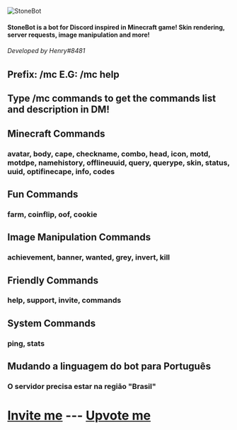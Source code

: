 <p><img src="https://cdn.discordapp.com/attachments/463388004824776725/463903928007000074/name.png" alt="StoneBot" /></p>

<h4 id="stonebotisabotfordiscordinspiredinminecraftgameskinrenderingserverrequestsimagemanipulationandmore">StoneBot is a bot for Discord inspired in Minecraft game! Skin rendering, server requests, image manipulation and more!</h4>

<h6 id="developedbyhenry8481">Developed by Henry#8481</h6>

<h2 id="prefixmcegmchelp">Prefix: /mc E.G: /mc help</h2>

<h2 id="typemccommandstogetthecommandslistanddescriptionindm">Type /mc commands to get the commands list and description in DM!</h2>

<h2 id="minecraftcommands">Minecraft Commands</h2>

<h3 id="avatarbodycapechecknamecomboheadiconmotdmotdpenamehistoryofflineuuidqueryquerypeskinstatusuuidoptifinecape">avatar, body, cape, checkname, combo, head, icon, motd, motdpe, namehistory, offlineuuid, query, querype, skin, status, uuid, optifinecape, info, codes</h3>

<h2 id="funcommands">Fun Commands</h2>

<h3 id="farmcoinflipoof">farm, coinflip, oof, cookie</h3>

<h2 id="imagemanipulationcommands">Image Manipulation Commands</h2>

<h3 id="achievementbannerwantedgreyinvertkill">achievement, banner, wanted, grey, invert, kill</h3>

<h2 id="friendlycommands">Friendly Commands</h2>

<h3 id="helpsupportinvitecommands">help, support, invite, commands</h3>

<h2 id="systemcommands">System Commands</h2>

<h3 id="pingstats">ping, stats</h3>

<h2 id="mudandoalinguagemdobotparaportugus">Mudando a linguagem do bot para Português</h2>

<h3 id="oservidorprecisaestarnaregiobrasil">O servidor precisa estar na região "Brasil"</h3>

<h1 id="invitemehttpsdiscordappcomoauth2authorizeclient_id462042396696379393scopebotpermissions2146958591supportserverhttpsdiscordgg9z53avbupvotemehttpsdiscordbotsorgbot462042396696379393vote"><a href="https://discordapp.com/oauth2/authorize?client_id=462042396696379393&amp;scope=bot&amp;permissions=2146958591">Invite me</a> --- <a href="https://discordbots.org/bot/462042396696379393/vote">Upvote me</a></h1>
